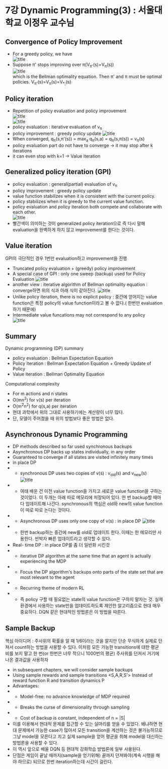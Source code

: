 # 7강 Dynamic Programming(3) : 서울대학교 이정우 교수님

## Convergence of Policy Improvement
- For a greedy policy, we have   
![title](./img/34_improvement.PNG)
- Suppose &pi;' stops improving over &pi;(V<sub>&pi;'</sub>(s)=V<sub>&pi;</sub>(s))  
![title](./img/35_improvement.PNG)  
which is the Bellman optimality equation.
Then &pi;' and &pi; must be optimal policies. V<sub>&pi;'</sub>(s)=V<sub>&pi;</sub>(s)=V<sub>*;</sub>(s)

## Policy iteration
- Repetition of policy evaluation and policy improvement  
![title](./img/36_iteration.PNG)  
![title](./img/37_iteration.PNG)  
- policy evaluation : iterative evaluation of v<sub>&pi;</sub>
- policy improvement : greedy policy update
![title](./img/38_iteration.PNG)  
- When converged, q<sub>&pi;</sub>(s,&pi;'(s)) = max<sub>a</sub> q<sub>&pi;</sub>(s,a) = q<sub>&pi;</sub>(s,&pi;(s)) = v<sub>&pi;</sub>(s)
- policy evaluation part do not have to converge -> it may stop after k iterations
- it can even stop with k=1 -> Value iteration

## Generalized policy iteration (GPI)
- policy evaluation : general(partial) evaluation of v<sub>&pi;</sub>
- policy improvement : greedy policy update
- value function stabilizes when it is consistent with the current policy.
- policy stabilizes when it is greedy to the current value function.
- policy evaluation and policy iteration both compete and collaborate with each other.  
![title](./img/39_iteration.PNG)  
- 빨간색이 의미하는 것이 generalized policy iteration으로 즉 다시 말해 evaluation을 완벽하게 하지 않고 improvement를 한다는 것이다.

## Value iteration 
GPI의 극단적인 경우 1번만 evaluation하고 improvement을 진행
- Truncated policy evaluation + (greedy) policy improvement
- A special case of GPI : only one sweep (backup) used for Policy Evaluation 
![title](./img/40_iteration.PNG) 
- another view : iterative algorithm of Bellman optimality equation : converge하면 위의 식과 아래 식이 같아진다. 
![title](./img/41_iteration.PNG) 
- Unlike policy iteration, there is no explicit policy : 중간에 얻어지는 value function은 특정 policy의 value function이라고 볼 수 없다.( 한번만 evaluation하기 때문에)
- Intermediate value funcations may not correspond to any policy  
![title](./img/42_iteration.PNG) 


## Summary
Dynamic programming (DP) summary
- policy evaluation : Bellman Expectation Equation
- Policy iteration : Bellman Expectation Equation + Greedy Update of Policy
- Value iteration : Bellman Optimality Equation

Computational complexity
- For m actions and n states
- O(mn<sup>2</sup>) for v(s) per iteration
- O(m<sup>2</sup>n<sup>2</sup>) for q(s,a) per iteration
- 현대 과학에서 위의 그대로 사용하기에는 계산량이 너무 많다.
- 단, 모델이 주어졌을 때 위의 방법보다 좋은 방법은 없다. 

## Asynchronous Dynamic Programming
- DP methods described so far used synchronous backups
- Asynchronous DP backs up states individually, in any order
- Guaranteed to converge if all states are visited infinitely many times
- in place DP
- - synchronous DP uses two copies of v(s) : v<sub>old</sub>(s) and v<sub>new</sub>(s)  
![title](./img/43_DP.PNG) 
- - 여태 배운 건 이전 value function을 가지고 새로운 value function을 구하는 것이었다. 이 두개는 아래 따로 메모리에 저장되어 있다. 한 번 backup할 때마다 업데이트해 나간다. synchronous의 핵심은 old와 new의 value function이 따로 따로 논다는 것이다.
- - Asynchronous DP uses only one copy of v(s) : in place DP 
![title](./img/44_DP.PNG) 
- - 한번 backup하는 중간에 new를 old로 업데이트 한다. 이때는 한 메모리만 사용한다. 반박자 빠른 업데이트라고 생각할 수 있다. 
- Real- time DP : in place DP를 좀 더 일반화 시킨것
- - iterative DP algorithm at the same time that an agent is actually experiencing the MDP
- - Focus the DP algorithm's backups onto parts of the state set that are most relevant to the agent
- - Recurring theme of modern RL
- - 즉 policy 구할 때 필요없는 state의 value function은 구하지 말자는 것. 실제 환경에서 사용하는 state만을 업데이트하도록 제안한 알고리즘으로 현대 매우 중요하다. DQN 같은 현대적인 방법론은 이 방법을 따른다.

## Sample Backup
핵심 아이디어 : 주사위의 확률을 알 때 1/6이라는 것을 알지만 단순 무식하게 실제로 던져서 count하는 방법을 사용할 수 있다. 이처럼 모든 가능한 transitions에 대한 평균 비를 보지 말고 한 번(or 한번은 너무 작으니 1000번의 평균) 주사위를 던져서 거기에 나온 결과값을 사용하자
- in subsequent chapters, we will consider sample backups
- Using sample rewards and sample transitions <S,A,R,S'> Instead of reward function R and transition dynamics P
- Advantages: 
- - Model-free: no advance knowledge of MDP required
- - Breaks the curse of dimensionality through sampling
- - Cost of backup is constant, independent of n = |S|
- 이를 이용해서 현대적 문제를 접근할 수 있는 실마리를 얻을 수 있었다. 왜냐하면 현대 문제에서 가능한 case가 많아서 모든 transition을 계산하는 것은 불가능하므로 그냥 model을 모른다고 치고 실제 sample을 얻어 평균을 취해 model을 대신하는 방법론을 사용할 수 있다.
- 이 역시 앞으로 배울 DQN 등 현대적 강화학습 방법론에 일부 사용된다.
- 단점은 게임이 끝날 때까지(sample을 얻기위해) 끝까지 던져봐야(계속 시행을 해야 하므로) 되므로 한번 iteration하는데 시간이 걸린다.